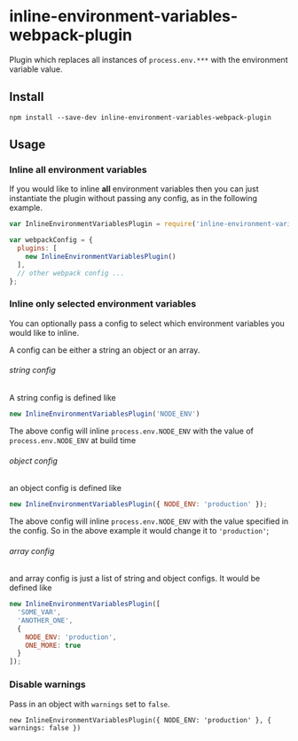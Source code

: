 inline-environment-variables-webpack-plugin
===========================================

Plugin which replaces all instances of `process.env.***` with the environment variable value.

Install
-------

```
npm install --save-dev inline-environment-variables-webpack-plugin
```

Usage
-----

### Inline all environment variables

If you would like to inline **all** environment variables then you can just instantiate the plugin without passing any config, as in the following example.


```javascript
var InlineEnvironmentVariablesPlugin = require('inline-environment-variables-webpack-plugin');

var webpackConfig = {
  plugins: [
    new InlineEnvironmentVariablesPlugin()
  ],
  // other webpack config ...
};
```

### Inline only selected environment variables

You can optionally pass a config to select which environment variables you would like to inline.

A config can be either a string an object or an array.

###### string config
A string config is defined like
```js
new InlineEnvironmentVariablesPlugin('NODE_ENV')
```
The above config will inline `process.env.NODE_ENV` with the value of `process.env.NODE_ENV` at build time

###### object config
an object config is defined like
```js
new InlineEnvironmentVariablesPlugin({ NODE_ENV: 'production' });
```

The above config will inline `process.env.NODE_ENV` with the value specified in the config. So in the above example it would change it to `'production'`;

###### array config

and array config is just a list of string and object configs. It would be defined like

```js
new InlineEnvironmentVariablesPlugin([
  'SOME_VAR',
  'ANOTHER_ONE',
  {
    NODE_ENV: 'production',
    ONE_MORE: true
  }
]);
```

### Disable warnings

Pass in an object with `warnings` set to `false`.

`new InlineEnvironmentVariablesPlugin({ NODE_ENV: 'production' }, { warnings: false })`
